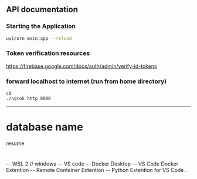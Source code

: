## API documentation 

### Starting the Application 

```bash
uvicorn main:app --reload

```

### Token verification resources 
https://firebase.google.com/docs/auth/admin/verify-id-tokens


### forward localhost to internet (run from home directory)
```
cd
./ngrok http 8000

```

---
# database name 
resume


# 
-- WSL 2 // windows 
-- VS code 
-- Docker Desktop 
-- VS Code Docker Extention
-- Remote Container Extention 
-- Python Extention for VS Code .  
